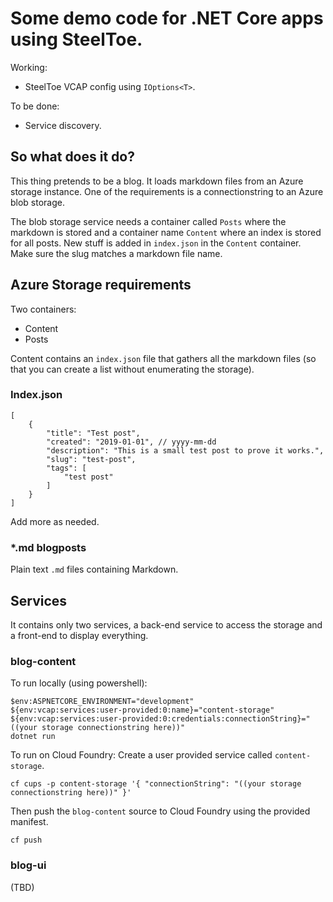 # Some demo code for .NET Core apps using SteelToe.

Working:
 - SteelToe VCAP config using `IOptions<T>`.

To be done:
 - Service discovery.

## So what does it do?

This thing pretends to be a blog. It loads markdown files from an Azure storage instance. One of the requirements is a connectionstring to an Azure blob storage.

The blob storage service needs a container called `Posts` where the markdown is stored and a container name `Content` where an index is stored for all posts. New stuff is added in `index.json` in the `Content` container. Make sure the slug matches a markdown file name.

## Azure Storage requirements

Two containers:

 - Content
 - Posts

Content contains an `index.json` file that gathers all the markdown files (so that you can create a list without enumerating the storage).

### Index.json

    [
        {
            "title": "Test post",
            "created": "2019-01-01", // yyyy-mm-dd
            "description": "This is a small test post to prove it works.",
            "slug": "test-post",
            "tags": [
                "test post"
            ]
        }
    ]

Add more as needed.

### *.md blogposts

Plain text `.md` files containing Markdown.

## Services

It contains only two services, a back-end service to access the storage and a front-end to display everything.

### blog-content

To run locally (using powershell):

    $env:ASPNETCORE_ENVIRONMENT="development"
    ${env:vcap:services:user-provided:0:name}="content-storage"
    ${env:vcap:services:user-provided:0:credentials:connectionString}="((your storage connectionstring here))"
    dotnet run

To run on Cloud Foundry: Create a user provided service called `content-storage`.

    cf cups -p content-storage '{ "connectionString": "((your storage connectionstring here))" }'

Then push the `blog-content` source to Cloud Foundry using the provided manifest.

    cf push

### blog-ui

(TBD)